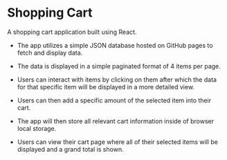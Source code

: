 # Shopping Cart

A shopping cart application built using React.

- The app utilizes a simple JSON database hosted on GitHub pages to fetch and display data.

- The data is displayed in a simple paginated format of 4 items per page.

- Users can interact with items by clicking on them after which the data for that specific item will be displayed in a more detailed view.

- Users can then add a specific amount of the selected item into their cart.

- The app will then store all relevant cart information inside of browser local storage.

- Users can view their cart page where all of their selected items will be displayed and a grand total is shown.
